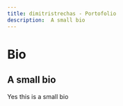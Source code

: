 ```yaml
---
title: dimitristrechas - Portofolio
description:  A small bio
---
```


# Bio

## A small bio

Yes this is a small bio
